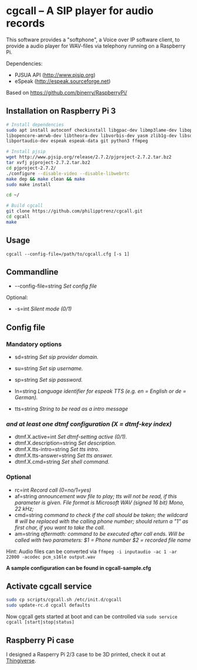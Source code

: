 # cgcall – A SIP player for audio records

This software provides a "softphone", a Voice over IP software client, to provide a audio player for WAV-files via telephony running on a Raspberry Pi.

Dependencies:
- PJSUA API (http://www.pjsip.org)
- eSpeak (http://espeak.sourceforge.net)

Based on https://github.com/binerry/RaspberryPi/

## Installation on Raspberry Pi 3

```bash
# Install dependencies
sudo apt install autoconf checkinstall libgpac-dev libmp3lame-dev libopencore-amrnb-dev \
libopencore-amrwb-dev libtheora-dev libvorbis-dev yasm zlib1g-dev libsdl-sound1.2-dev \
libportaudio-dev espeak espeak-data git python3 ffmpeg

# Install pjsip
wget http://www.pjsip.org/release/2.7.2/pjproject-2.7.2.tar.bz2
tar xvfj pjproject-2.7.2.tar.bz2
cd pjproject-2.7.2/
./configure --disable-video --disable-libwebrtc
make dep && make clean && make
sudo make install

cd ~/

# Build cgcall
git clone https://github.com/philipptrenz/cgcall.git
cd cgcall
make
```


## Usage

```cgcall --config-file=/path/to/cgcall.cfg [-s 1]```

## Commandline

* --config-file=string   _Set config file_   

Optional:

* -s=int       _Silent mode (0/1)_   

## Config file

### Mandatory options  

* sd=string   _Set sip provider domain._   
* su=string   _Set sip username._   
* sp=string   _Set sip password._   
* ln=string   _Language identifier for espeak TTS (e.g. en = English or de = German)._

* tts=string  _String to be read as a intro message_

### _and at least one dtmf configuration (X = dtmf-key index)_   

* dtmf.X.active=int           _Set dtmf-setting active (0/1)._   
* dtmf.X.description=string   _Set description._   
* dtmf.X.tts-intro=string     _Set tts intro._   
* dtmf.X.tts-answer=string    _Set tts answer._   
* dtmf.X.cmd=string           _Set shell command._   

### Optional

* rc=int      _Record call (0=no/1=yes)_   
* af=string   _announcement wav file to play; tts will not be read, if this parameter is given. File format is Microsoft WAV (signed 16 bit) Mono, 22 kHz;_ 
* cmd=string  _command to check if the call should be taken; the wildcard # will be replaced with the calling phone number; should return a "1" as first char, if you want to take the call._
* am=string   _aftermath: command to be executed after call ends. Will be called with two parameters: $1 = Phone number $2 = recorded file name_

Hint: Audio files can be converted via `ffmpeg -i inputaudio -ac 1 -ar 22000 -acodec pcm_s16le output.wav`

**A sample configuration can be found in cgcall-sample.cfg**
  
## Activate cgcall service

```bash
sudo cp scripts/cgcall.sh /etc/init.d/cgcall
sudo update-rc.d cgcall defaults 
```

Now cgcall gets started at boot and can be controlled via `sudo service cgcall [start|stop|status]`

## Raspberry Pi case

I designed a Rasperry Pi 2/3 case to be 3D printed, check it out at [Thingiverse](https://www.thingiverse.com/thing:2918026).
